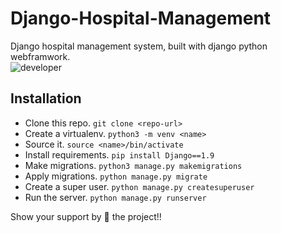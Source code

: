 # Django-Hospital-Management
Django hospital management system, built with django python webframwork.  
![developer](https://img.shields.io/badge/Developed%20By%20%3A-Pawan%20Kumar-red)

## Installation

- Clone this repo. `git clone <repo-url>`
- Create a virtualenv. `python3 -m venv <name>`
- Source it. `source <name>/bin/activate`
- Install requirements. `pip install Django==1.9`
- Make migrations. `python3 manage.py makemigrations`
- Apply migrations. `python manage.py migrate`
- Create a super user. `python manage.py createsuperuser`
- Run the server. `python manage.py runserver`

Show your support by 🌟 the project!!
